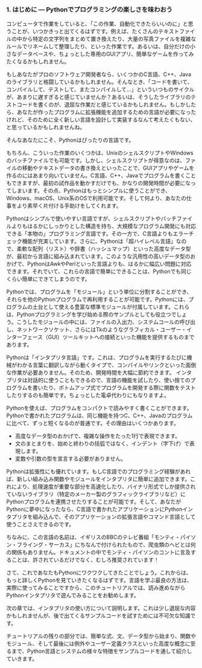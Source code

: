 <!-- translate/tutorial_001.md -->

### 1. はじめに ― Pythonでプログラミングの楽しさを味わおう

コンピュータで作業をしていると、「この作業、自動化できたらいいのに」と思うことが、いつかきっと出てくるはずです。例えば、たくさんのテキストファイルの中から特定の文字列をまとめて置き換えたり、大量の写真ファイルを複雑なルールでリネームして整理したり、といった作業です。あるいは、自分だけの小さなデータベースや、ちょっとした専用のGUIアプリ、簡単なゲームを作ってみたくなるかもしれません。

もしあなたがプロのソフトウェア開発者なら、いくつかのC言語、C++、Javaのライブラリと格闘しているかもしれません。そんなとき、「コードを書いて、コンパイルして、テストして、またコンパイルして…」といういつものサイクルが、あまりに遅すぎると感じていませんか？あるいは、そうしたライブラリのテストコードを書くのが、退屈な作業だと感じているかもしれません。もしかしたら、あなたが作ったプログラムに拡張機能を追加するための言語が必要になったけれど、そのために全く新しい言語を設計して実装するなんて考えたくもない、と思っているかもしれませんね。

そんなあなたにこそ、Pythonはぴったりの言語です。

もちろん、こういった作業のいくつかは、UnixのシェルスクリプトやWindowsのバッチファイルでも可能です。しかし、シェルスクリプトが得意なのは、ファイルの移動やテキストデータの書き換えといったことで、GUIアプリやゲームを作るのにはあまり向いていません。C言語、C++、Javaでプログラムを書くこともできますが、最初の試作品を動かすだけでも、かなりの開発時間が必要になってしまいます。その点、Pythonはもっとシンプルに使うことができ、Windows、macOS、Unix系のOSで利用可能です。そして何より、あなたの仕事をより素早く片付ける手助けをしてくれます。

Pythonはシンプルで使いやすい言語ですが、シェルスクリプトやバッチファイルよりもはるかにしっかりとした構造を持ち、大規模なプログラム開発にも対応できる「本物の」プログラミング言語です。その一方で、C言語よりもエラーチェック機能が充実しています。さらに、Pythonは「超ハイレベル言語」なので、柔軟な配列（リスト）や辞書（ハッシュマップ）といった高度なデータ型が、最初から言語に組み込まれています。このような汎用性の高いデータ型のおかげで、PythonはAwkやPerlといった言語よりも、はるかに幅広い問題に対応できます。それでいて、これらの言語で簡単にできることは、Pythonでも同じくらい簡単にできてしまうのです。

Pythonでは、プログラムを「モジュール」という単位に分割することができ、それらを他のPythonプログラムで再利用することが可能です。Pythonには、プログラムの土台として使える豊富な標準モジュールが付属しています。これらは、Pythonプログラミングを学び始める際のサンプルとしても役立つでしょう。こうしたモジュールの中には、ファイルの入出力、システムコールの呼び出し、ネットワークソケット、さらにはTkのようなグラフィカル・ユーザー・インターフェース（GUI）ツールキットへの接続といった機能を提供するものまであります。

Pythonは「インタプリタ言語」です。これは、プログラムを実行するたびに機械がわかる言葉に翻訳しながら動くタイプで、コンパイルやリンクといった面倒な作業が必要ありません。そのため、開発時間を大幅に節約できます。 インタプリタは対話的に使うこともできるので、言語の機能を試したり、使い捨てのプログラムを書いたり、ボトムアップ式でプログラムを開発する際に関数をテストしたりするのも簡単です。ちょっとした電卓代わりにもなりますよ。

Pythonを使えば、プログラムをコンパクトで読みやすく書くことができます。Pythonで書かれたプログラムは、同じ機能を持つC、C++、Javaのプログラムに比べて、ずっと短くなるのが普通です。その理由はいくつかあります。

*   高度なデータ型のおかげで、複雑な操作をたった1行で表現できます。
*   文のまとまりを、始めと終わりの括弧ではなく、インデント（字下げ）で表現します。
*   変数や引数の型を宣言する必要がありません。

Pythonは拡張性にも優れています。もしC言語でのプログラミング経験があれば、新しい組み込み関数やモジュールをインタプリタに簡単に追加できます。これにより、処理速度が重要な部分を高速化したり、バイナリ形式でしか提供されていないライブラリ（特定のメーカー製のグラフィックライブラリなど）にPythonプログラムを連携させたりすることが可能です。そして、あなたがPythonに夢中になったなら、C言語で書かれたアプリケーションにPythonインタプリタを組み込んで、そのアプリケーションの拡張言語やコマンド言語として使うことさえできるのです。

ちなみに、この言語の名前は、イギリスのBBCのテレビ番組「モンティ・パイソン・フライング・サーカス」にちなんで付けられたもので、爬虫類のヘビとは何の関係もありません。ドキュメントの中でモンティ・パイソンのコントに言及することは、許されているだけでなく、むしろ推奨されています！

さて、これであなたもPythonにワクワクしてきたことでしょう。これからは、もっと詳しくPythonを見ていきたくなるはずです。言語を学ぶ最良の方法は、実際に使ってみることですから、このチュートリアルでは、読み進めながらPythonインタプリタで遊んでみることをお勧めします。

次の章では、インタプリタの使い方について説明します。これは少し退屈な内容かもしれませんが、後で出てくるサンプルコードを試すためには不可欠な知識です。

チュートリアルの残りの部分では、簡単な式、文、データ型から始まり、関数やモジュール、そして最後には例外やユーザー定義クラスといった高度な概念に至るまで、Python言語とシステムの様々な特徴をサンプルコードを通して紹介していきます。